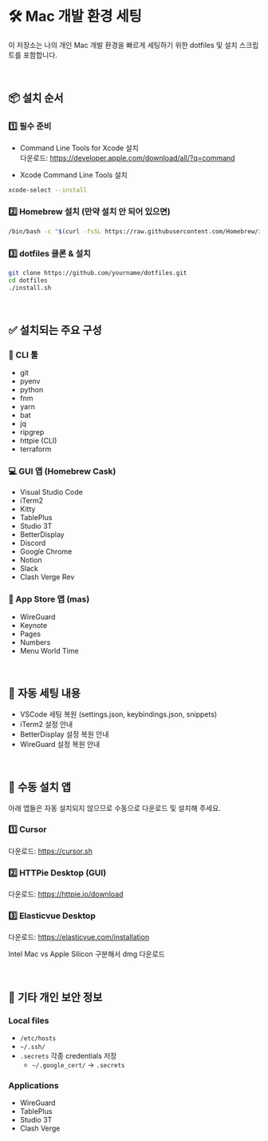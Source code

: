 # 🛠 Mac 개발 환경 세팅

이 저장소는 나의 개인 Mac 개발 환경을 빠르게 세팅하기 위한 dotfiles 및 설치 스크립트를 포함합니다.

<br/>


## 📦 설치 순서

### 1️⃣ 필수 준비

- Command Line Tools for Xcode 설치  
다운로드: https://developer.apple.com/download/all/?q=command

- Xcode Command Line Tools 설치

```bash
xcode-select --install
```

### 2️⃣ Homebrew 설치 (만약 설치 안 되어 있으면)

```bash
/bin/bash -c "$(curl -fsSL https://raw.githubusercontent.com/Homebrew/install/HEAD/install.sh)"
```

### 3️⃣ dotfiles 클론 & 설치

```bash
git clone https://github.com/yourname/dotfiles.git
cd dotfiles
./install.sh
```

<br/>



## ✅ 설치되는 주요 구성

### 🧰 CLI 툴
* git
* pyenv
* python
* fnm
* yarn
* bat
* jq
* ripgrep
* httpie (CLI)
* terraform


### 💻 GUI 앱 (Homebrew Cask)
* Visual Studio Code
* iTerm2
* Kitty
* TablePlus
* Studio 3T
* BetterDisplay
* Discord
* Google Chrome
* Notion
* Slack
* Clash Verge Rev


### 🛒 App Store 앱 (mas)
* WireGuard
* Keynote
* Pages
* Numbers
* Menu World Time


<br/>



## 🚀 자동 세팅 내용

* VSCode 세팅 복원 (settings.json, keybindings.json, snippets)
* iTerm2 설정 안내
* BetterDisplay 설정 복원 안내
* WireGuard 설정 복원 안내


<br/>



## 📝 수동 설치 앱

아래 앱들은 자동 설치되지 않으므로 수동으로 다운로드 및 설치해 주세요.

### 1️⃣ Cursor
다운로드: https://cursor.sh

### 2️⃣ HTTPie Desktop (GUI)
다운로드: https://httpie.io/download

### 3️⃣ Elasticvue Desktop
다운로드: https://elasticvue.com/installation

Intel Mac vs Apple Silicon 구분해서 dmg 다운로드

<br/>



## 🔐 기타 개인 보안 정보

### Local files

- `/etc/hosts`
- `~/.ssh/`
- `.secrets` 각종 credentials 저장
    - `~/.google_cert/` -> `.secrets`

### Applications

- WireGuard
- TablePlus
- Studio 3T
- Clash Verge

